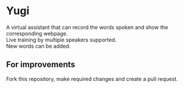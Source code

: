 # Yugi

A virtual assistant that can record the words spoken and show the corresponding webpage.<br>
Live training by multiple speakers supported.<br>
New words can be added.<br>

## For improvements

Fork this repository, make required changes and create a pull request.
